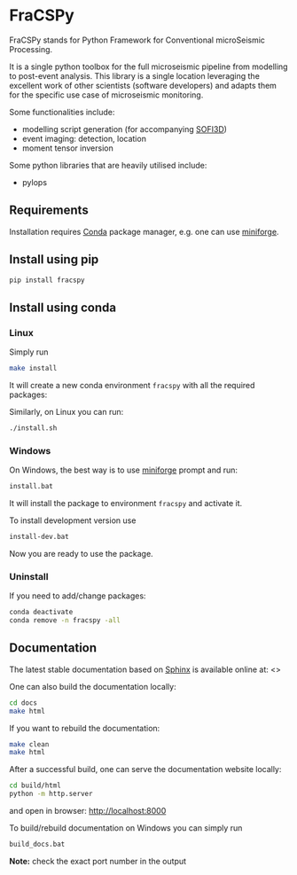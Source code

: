 # FraCSPy

FraCSPy stands for Python Framework for Conventional microSeismic Processing.

It is a single python toolbox for the full microseismic pipeline from modelling to post-event analysis.
This library is a single location leveraging the excellent work of other scientists (software developers) and adapts them for the specific use case of microseismic monitoring.

Some functionalities include:

- modelling script generation (for accompanying [SOFI3D](https://docs.csc.fi/apps/sofi3d/))
- event imaging: detection, location
- moment tensor inversion

Some python libraries that are heavily utilised include:

- pylops

## Requirements

Installation requires [Conda](https://conda.io) package manager, e.g. one can use [miniforge](https://github.com/conda-forge/miniforge).

## Install using pip

```bash
pip install fracspy
```

## Install using conda

### Linux

Simply run

```bash
make install
```

It will create a new conda environment `fracspy` with all the required packages:

Similarly, on Linux you can run:

```bash
./install.sh
```

### Windows

On Windows, the best way is to use [miniforge](https://github.com/conda-forge/miniforge) prompt and run:

```cmd
install.bat
```

It will install the package to environment `fracspy` and activate it.

To install development version use

```cmd
install-dev.bat
```

Now you are ready to use the package.

### Uninstall

If you need to add/change packages:

```bash
conda deactivate
conda remove -n fracspy -all
```

## Documentation

The latest stable documentation based on [Sphinx](https://www.sphinx-doc.org) is available online at: <>

One can also build the documentation locally:

```bash
cd docs
make html
```

If you want to rebuild the documentation:

```bash
make clean
make html
```

After a successful build, one can serve the documentation website locally:

```bash
cd build/html
python -m http.server
```

and open in browser: <http://localhost:8000>

To build/rebuild documentation on Windows you can simply run

```cmd
build_docs.bat
```

**Note:** check the exact port number in the output
